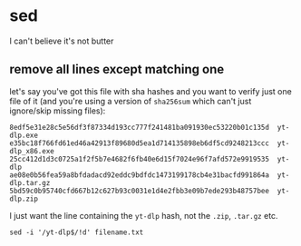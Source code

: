 # sed

I can't believe it's not butter

## remove all lines except matching one

let's say you've got this file with sha hashes and you want to verify just one file of it (and you're using a version of `sha256sum` which can't just ignore/skip missing files):

```
8edf5e31e28c5e56df3f87334d193cc777f241481ba091930ec53220b01c135d  yt-dlp.exe
e35bc18f766fd61ed46a42913f89680d5ea1d714135898eb6df5cd9248213ccc  yt-dlp_x86.exe
25cc412d1d3c0725a1f2f5b7e4682f6fb40e6d15f7024e96f7afd572e9919535  yt-dlp
ae08e0b56fea59a8bfdadacd92eddc9bdfdc1473199178cb4e31bacfd991864a  yt-dlp.tar.gz
5bd59c0b95740cfd667b12c627b93c0031e1d4e2fbb3e09b7ede293b48757bee  yt-dlp.zip
```

I just want the line containing the `yt-dlp` hash, not the `.zip`, `.tar.gz` etc.


```
sed -i '/yt-dlp$/!d' filename.txt
```
